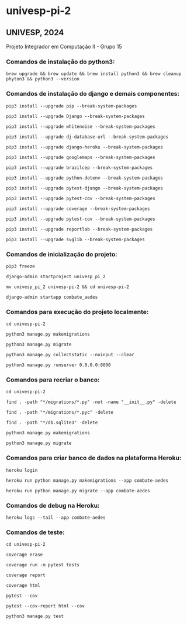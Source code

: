 # univesp-pi-2

## UNIVESP, 2024

Projeto Integrador em Computação II - Grupo 15

### Comandos de instalação do python3:

`brew upgrade && brew update && brew install python3 && brew cleanup phyton3 && python3 --version`

### Comandos de instalação do django e demais componentes:

`pip3 install --upgrade pip --break-system-packages`

`pip3 install --upgrade Django --break-system-packages`

`pip3 install --upgrade whitenoise --break-system-packages`

`pip3 install --upgrade dj-database-url --break-system-packages`

`pip3 install --upgrade django-heroku --break-system-packages`

`pip3 install --upgrade googlemaps --break-system-packages`

`pip3 install --upgrade brazilcep --break-system-packages`

`pip3 install --upgrade python-dotenv --break-system-packages`

`pip3 install --upgrade pytest-django --break-system-packages`

`pip3 install --upgrade pytest-cov --break-system-packages`

`pip3 install --upgrade coverage --break-system-packages`

`pip3 install --upgrade pytest-cov --break-system-packages`

`pip3 install --upgrade reportlab --break-system-packages`

`pip3 install --upgrade svglib --break-system-packages`

### Comandos de inicialização do projeto:

`pip3 freeze`

`django-admin startproject univesp_pi_2`

`mv univesp_pi_2 univesp-pi-2 && cd univesp-pi-2`

`django-admin startapp combate_aedes`

### Comandos para execução do projeto localmente:

`cd univesp-pi-2`

`python3 manage.py makemigrations`

`python3 manage.py migrate`

`python3 manage.py collectstatic --noinput --clear`

`python3 manage.py runserver 0.0.0.0:8000`

### Comandos para recriar o banco:

`cd univesp-pi-2`

`find . -path "*/migrations/*.py" -not -name "__init__.py" -delete`

`find . -path "*/migrations/*.pyc" -delete`

`find . -path "*/db.sqlite3" -delete`

`python3 manage.py makemigrations`

`python3 manage.py migrate`

### Comandos para criar banco de dados na plataforma Heroku:

`heroku login`

`heroku run python manage.py makemigrations --app combate-aedes`

`heroku run python manage.py migrate --app combate-aedes`

### Comandos de debug na Heroku:

`heroku logs --tail --app combate-aedes`

### Comandos de teste:

`cd univesp-pi-2`

`coverage erase`

`coverage run -m pytest tests`

`coverage report`

`coverage html`

`pytest --cov`

`pytest --cov-report html --cov`

`python3 manage.py test`